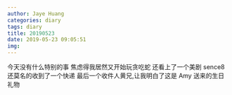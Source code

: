 ```yaml
---
author: Jaye Huang
categories: diary
tags: diary
title: 20190523
date: 2019-05-23 09:05:51
img:
---
```


今天没有什么特别的事
焦虑得我居然又开始玩贪吃蛇
还看上了一个美剧 sence8
还莫名的收到了一个快递
最后一个收件人黄兄,让我明白了这是 Amy 送来的生日礼物

